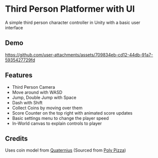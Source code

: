 # Third Person Platformer with UI

A simple third person character controller in Unity with a basic user interface

## Demo
https://github.com/user-attachments/assets/709834eb-cd12-44db-91a7-5935427729fd

## Features

- Third Person Camera
- Move around with WASD
- Jump, Double Jump with Space
- Dash with Shift
- Collect Coins by moving over them
- Score Counter on the top right with animated score updates
- Basic settings menu to change the player speed
- In-World canvas to explain controls to player

## Credits

Uses coin model from [Quaternius](https://quaternius.com/) (Sourced from [Poly Pizza](https://poly.pizza/m/QHZtj94fvh))


